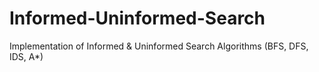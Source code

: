 # Informed-Uninformed-Search
Implementation of Informed &amp; Uninformed Search Algorithms (BFS, DFS, IDS, A*)
